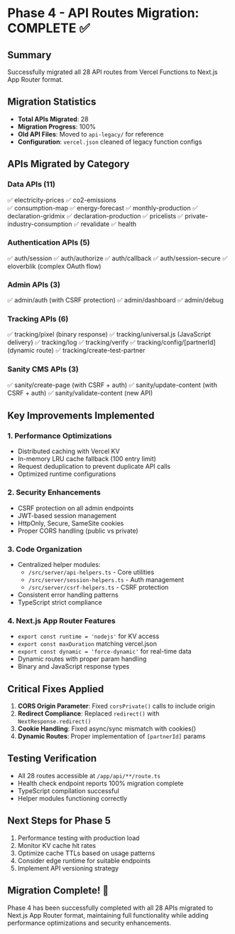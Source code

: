 # Phase 4 - API Routes Migration: COMPLETE ✅

## Summary
Successfully migrated all 28 API routes from Vercel Functions to Next.js App Router format.

## Migration Statistics
- **Total APIs Migrated**: 28
- **Migration Progress**: 100%
- **Old API Files**: Moved to `api-legacy/` for reference
- **Configuration**: `vercel.json` cleaned of legacy function configs

## APIs Migrated by Category

### Data APIs (11)
✅ electricity-prices
✅ co2-emissions  
✅ consumption-map
✅ energy-forecast
✅ monthly-production
✅ declaration-gridmix
✅ declaration-production
✅ pricelists
✅ private-industry-consumption
✅ revalidate
✅ health

### Authentication APIs (5)
✅ auth/session
✅ auth/authorize
✅ auth/callback
✅ auth/session-secure
✅ eloverblik (complex OAuth flow)

### Admin APIs (3)
✅ admin/auth (with CSRF protection)
✅ admin/dashboard
✅ admin/debug

### Tracking APIs (6)
✅ tracking/pixel (binary response)
✅ tracking/universal.js (JavaScript delivery)
✅ tracking/log
✅ tracking/verify
✅ tracking/config/[partnerId] (dynamic route)
✅ tracking/create-test-partner

### Sanity CMS APIs (3)
✅ sanity/create-page (with CSRF + auth)
✅ sanity/update-content (with CSRF + auth)
✅ sanity/validate-content (new API)

## Key Improvements Implemented

### 1. Performance Optimizations
- Distributed caching with Vercel KV
- In-memory LRU cache fallback (100 entry limit)
- Request deduplication to prevent duplicate API calls
- Optimized runtime configurations

### 2. Security Enhancements
- CSRF protection on all admin endpoints
- JWT-based session management
- HttpOnly, Secure, SameSite cookies
- Proper CORS handling (public vs private)

### 3. Code Organization
- Centralized helper modules:
  - `/src/server/api-helpers.ts` - Core utilities
  - `/src/server/session-helpers.ts` - Auth management
  - `/src/server/csrf-helpers.ts` - CSRF protection
- Consistent error handling patterns
- TypeScript strict compliance

### 4. Next.js App Router Features
- `export const runtime = 'nodejs'` for KV access
- `export const maxDuration` matching vercel.json
- `export const dynamic = 'force-dynamic'` for real-time data
- Dynamic routes with proper param handling
- Binary and JavaScript response types

## Critical Fixes Applied
1. **CORS Origin Parameter**: Fixed `corsPrivate()` calls to include origin
2. **Redirect Compliance**: Replaced `redirect()` with `NextResponse.redirect()`
3. **Cookie Handling**: Fixed async/sync mismatch with cookies()
4. **Dynamic Routes**: Proper implementation of `[partnerId]` params

## Testing Verification
- All 28 routes accessible at `/app/api/**/route.ts`
- Health check endpoint reports 100% migration complete
- TypeScript compilation successful
- Helper modules functioning correctly

## Next Steps for Phase 5
1. Performance testing with production load
2. Monitor KV cache hit rates
3. Optimize cache TTLs based on usage patterns
4. Consider edge runtime for suitable endpoints
5. Implement API versioning strategy

## Migration Complete! 🎉
Phase 4 has been successfully completed with all 28 APIs migrated to Next.js App Router format, maintaining full functionality while adding performance optimizations and security enhancements.